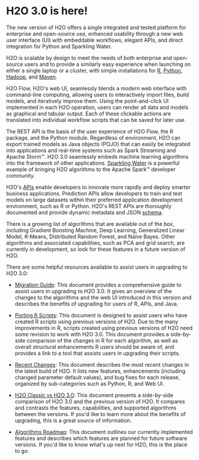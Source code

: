 # H2O 3.0 is here!

The new version of H2O offers a single integrated and tested platform for enterprise and open-source use, enhanced usability through a new web user interface (UI) with embeddable workflows, elegant APIs, and direct integration for Python and Sparkling Water. 

H2O is scalable by design to meet the needs of both enterprise and open-source users and to provide a similarly easy experience when launching on either a single laptop or a cluster, with simple installations for [R](http://h2o-release.s3.amazonaws.com/h2o/{{branch_name}}/{{build_number}}/index.html#R), [Python](http://h2o-release.s3.amazonaws.com/h2o/{{branch_name}}/{{build_number}}/index.html#Python), [Hadoop](http://h2o-release.s3.amazonaws.com/h2o/{{branch_name}}/{{build_number}}/index.html#Hadoop), and [Maven](http://h2o-release.s3.amazonaws.com/h2o/{{branch_name}}/{{build_number}}/index.html#Maven). 

H2O Flow, H2O's web UI, seamlessly blends a modern web interface with command-line computing, allowing users to interactively import files, build models, and iteratively improve them. Using the point-and-click UI implemented in each H2O operation, users can render all data and models as graphical and tabular output. Each of these clickable actions are translated into individual workflow scripts that can be saved for later use. 

The REST API is the basis of the user experience of H2O Flow, the R package, and the Python module. Regardless of environment, H2O can export trained models as Java objects (POJO) that can easily be integrated into applications and real-time systems such as Spark Streaming and Apache Storm™. H2O 3.0 seamlessly embeds machine learning algorithms into the framework of other applications. [Sparkling Water](https://github.com/h2oai/sparkling-water/blob/master/DEVEL.md) is a powerful example of bringing H2O algorithms to the Apache Spark™ developer community. 

H2O's [APIs](http://h2o-release.s3.amazonaws.com/h2o/{{branch_name}}/{{build_number}}/docs-website/h2o-docs/index.html#route-reference) enable developers to innovate more rapidly and deploy smarter business applications. Prediction APIs allow developers to train and test models on large datasets within their preferred application development environment, such as R or Python. H2O's REST APIs are thoroughly documented and provide dynamic metadata and JSON [schema](http://h2o-release.s3.amazonaws.com/h2o/{{branch_name}}/{{build_number}}/docs-website/h2o-docs/index.html#schema-reference). 




There is a growing list of algorithms that are available out of the box, including Gradient Boosting Machine, Deep Learning, Generalized Linear Model, K-Means, Distributed Random Forest, and Naïve Bayes. Other algorithms and associated capabilities, such as PCA and grid search, are currently in development, so look for these features in a future version of H2O. 

There are some helpful resources available to assist users in upgrading to H2O 3.0: 

- <a href="https://github.com/h2oai/h2o-3/blob/master/h2o-docs/src/product/upgrade/Migration.md" target="_blank">Migration Guide</a>: This document provides a comprehensive guide to assist users in upgrading to H2O 3.0. It gives an overview of the changes to the algorithms and the web UI introduced in this version and describes the benefits of upgrading for users of R, APIs, and Java. 

- <a href="https://github.com/h2oai/h2o-3/blob/master/h2o-docs/src/product/upgrade/H2ODevPortingRScripts.md" target="_blank">Porting R Scripts</a>: This document is designed to assist users who have created R scripts using previous versions of H2O. Due to the many improvements in R, scripts created using previous versions of H2O need some revision to work with H2O 3.0. This document provides a side-by-side comparison of the changes in R for each algorithm, as well as overall structural enhancements R users should be aware of, and provides a link to a tool that assists users in upgrading their scripts. 

- <a href="https://github.com/h2oai/h2o-3/blob/master/h2o-docs/src/product/flow/RecentChanges.md" target="_blank">Recent Changes</a>: This document describes the most recent changes in the latest build of H2O. It lists new features, enhancements (including changed parameter default values), and bug fixes for each release, organized by sub-categories such as Python, R, and Web UI. 

- <a href="https://github.com/h2oai/h2o-3/blob/jessica-dev-docs/h2o-docs/src/product/upgrade/H2OvsH2O-Dev.md" target="_blank">H2O Classic vs H2O 3.0</a>: This document presents a side-by-side comparison of H2O 3.0 and the previous version of H2O. It compares and contrasts the features, capabilities, and supported algorithms between the versions. If you'd like to learn more about the benefits of upgrading, this is a great source of information. 

- <a href="https://github.com/h2oai/h2o-3/blob/master/h2o-docs/src/product/flow/images/H2O-Algorithms-Road-Map.pdf" target="_blank">Algorithms Roadmap</a>: This document outlines our currently implemented features and describes which features are planned for future software versions. If you'd like to know what's up next for H2O, this is the place to go. 





